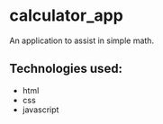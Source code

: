 # calculator_app
An application to assist in simple math.
## Technologies used:
 * html
 * css
 * javascript

